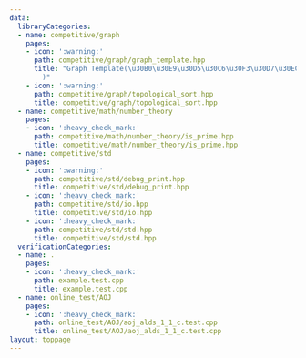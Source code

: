 ```yaml
---
data:
  libraryCategories:
  - name: competitive/graph
    pages:
    - icon: ':warning:'
      path: competitive/graph/graph_template.hpp
      title: "Graph Template(\u30B0\u30E9\u30D5\u30C6\u30F3\u30D7\u30EC\u30FC\u30C8\
        )"
    - icon: ':warning:'
      path: competitive/graph/topological_sort.hpp
      title: competitive/graph/topological_sort.hpp
  - name: competitive/math/number_theory
    pages:
    - icon: ':heavy_check_mark:'
      path: competitive/math/number_theory/is_prime.hpp
      title: competitive/math/number_theory/is_prime.hpp
  - name: competitive/std
    pages:
    - icon: ':warning:'
      path: competitive/std/debug_print.hpp
      title: competitive/std/debug_print.hpp
    - icon: ':heavy_check_mark:'
      path: competitive/std/io.hpp
      title: competitive/std/io.hpp
    - icon: ':heavy_check_mark:'
      path: competitive/std/std.hpp
      title: competitive/std/std.hpp
  verificationCategories:
  - name: .
    pages:
    - icon: ':heavy_check_mark:'
      path: example.test.cpp
      title: example.test.cpp
  - name: online_test/AOJ
    pages:
    - icon: ':heavy_check_mark:'
      path: online_test/AOJ/aoj_alds_1_1_c.test.cpp
      title: online_test/AOJ/aoj_alds_1_1_c.test.cpp
layout: toppage
---
```

